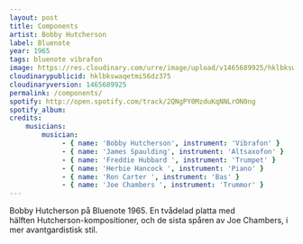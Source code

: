 ```yaml
---
layout: post
title: Components
artist: Bobby Hutcherson
label: Bluenote
year: 1965
tags: bluenote vibrafon
image: https://res.cloudinary.com/urre/image/upload/v1465689925/hklbkswaqetmi56dz375.jpg
cloudinarypublicid: hklbkswaqetmi56dz375
cloudinaryversion: 1465689925
permalink: /components/
spotify: http://open.spotify.com/track/2QNgPY0MzduKqNNLrON0ng
spotify_album: 
credits:
    musicians:
        musician:
             - { name: 'Bobby Hutcherson', instrument: 'Vibrafon' }
             - { name: 'James Spaulding', instrument: 'Altsaxofon' }
             - { name: 'Freddie Hubbard ', instrument: 'Trumpet' }
             - { name: 'Herbie Hancock ', instrument: 'Piano' }
             - { name: 'Ron Carter ', instrument: 'Bas' }
             - { name: 'Joe Chambers ', instrument: 'Trummor' }
---
```


Bobby Hutcherson på Bluenote 1965. En tvådelad platta med hälften Hutcherson-kompositioner, och de sista spåren av Joe Chambers, i mer avantgardistisk stil.